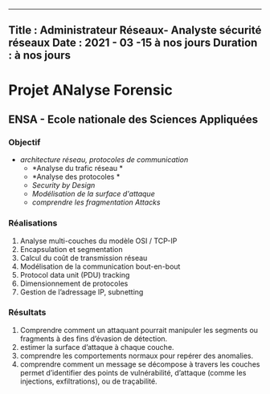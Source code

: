 
---
Title : Administrateur Réseaux- Analyste sécurité réseaux
Date : 2021 - 03 -15 à nos jours
Duration : à nos jours
---
# Projet ANalyse Forensic
## ENSA - Ecole nationale des Sciences Appliquées 
### **Objectif** 
- *architecture réseau, protocoles de communication*
  - *Analyse du trafic réseau *
  - *Analyse des protocoles *
  - *Security by Design*
  - *Modélisation de la surface d'attaque*
  - *comprendre les fragmentation Attacks*


###  **Réalisations**
1. Analyse multi-couches du modèle OSI / TCP-IP
2. Encapsulation et segmentation
3. Calcul du coût de transmission réseau
4. Modélisation de la communication bout-en-bout
5. Protocol data unit (PDU) tracking
6. Dimensionnement de protocoles
7. Gestion de l’adressage IP, subnetting


###  **Résultats**
1. Comprendre comment un attaquant pourrait manipuler les segments ou fragments à des fins d’évasion de détection.
2. estimer la surface d’attaque à chaque couche.
3. comprendre les comportements normaux pour repérer des anomalies.
4. comprendre comment un message se décompose à travers les couches permet d’identifier des points de vulnérabilité, d’attaque (comme les injections, exfiltrations), ou de traçabilité.
